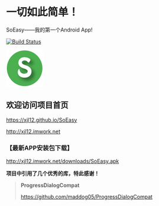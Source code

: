 # 一切如此简单！

SoEasy——我的第一个Android App!

[![Build Status](https://travis-ci.org/xjl12/SoEasy.svg?branch=master)](https://travis-ci.org/xjl12/SoEasy)

<img src="app/src/main/res/mipmap/ic_launcher.png" width=100 height=100 />

## 欢迎访问项目首页

https://xjl12.github.io/SoEasy

http://xjl12.imwork.net

### 【最新APP安装包下载】

http://xjl12.imwork.net/downloads/SoEasy.apk

__项目中引用了几个优秀的库，特此感谢！__

> __ProgressDialogCompat__
>
> https://github.com/maddog05/ProgressDialogCompat
